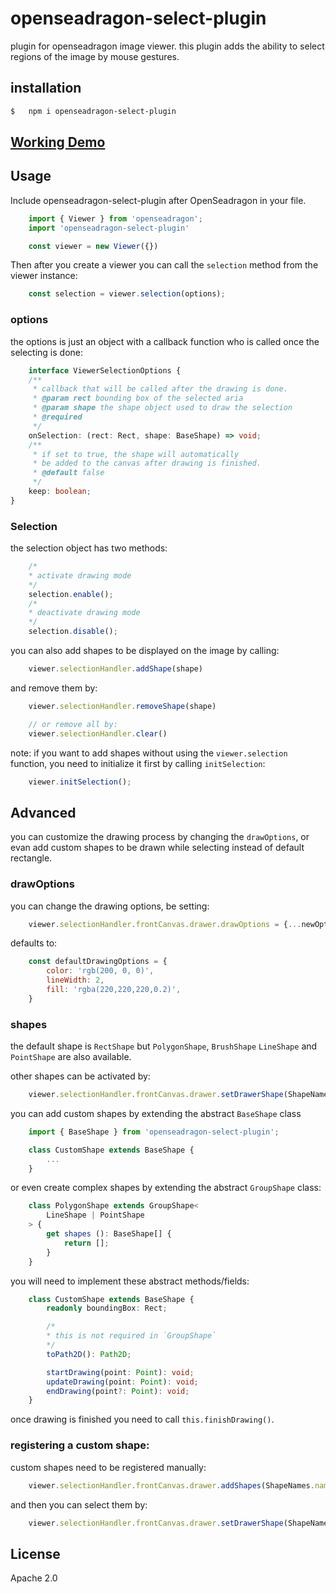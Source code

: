 # openseadragon-select-plugin
plugin for openseadragon image viewer.
this plugin adds the ability to select regions of the image by mouse gestures.

## installation
```sh
$   npm i openseadragon-select-plugin
```

## [Working Demo](https://tuvia-r.github.io/openseadragon-select-plugin/)

## Usage
Include openseadragon-select-plugin after OpenSeadragon in your file. 

```js
    import { Viewer } from 'openseadragon';
    import 'openseadragon-select-plugin'

    const viewer = new Viewer({})
```

Then after you create a viewer you can call the `selection` method from the viewer instance:

```js
    const selection = viewer.selection(options);
```

### options
the options is just an object with a callback function who is called once the  selecting is done:

```ts
    interface ViewerSelectionOptions {
	/**
	 * callback that will be called after the drawing is done.
	 * @param rect bounding box of the selected aria
	 * @param shape the shape object used to draw the selection
	 * @required
	 */
	onSelection: (rect: Rect, shape: BaseShape) => void;
	/**
	 * if set to true, the shape will automatically
	 * be added to the canvas after drawing is finished.
	 * @default false
	 */
	keep: boolean;
}
```

### Selection
the selection object has two methods:

```js
    /*
    * activate drawing mode
    */
    selection.enable();
    /*
    * deactivate drawing mode
    */
    selection.disable();
```

you can also add shapes to be displayed on the image by calling:

```js
    viewer.selectionHandler.addShape(shape)
```

and remove them by:

```js
    viewer.selectionHandler.removeShape(shape)

    // or remove all by:
    viewer.selectionHandler.clear()
```

note: if you want to add shapes without using the `viewer.selection` function, you need to initialize it first by calling `initSelection`:
```js
    viewer.initSelection();
```

## Advanced
you can customize the drawing process by changing the `drawOptions`, or evan add custom shapes to be drawn while selecting instead of default rectangle.

### drawOptions
you can change the drawing options, be setting:

```js
    viewer.selectionHandler.frontCanvas.drawer.drawOptions = {...newOptions}
```
defaults to:
```js
    const defaultDrawingOptions = {
        color: 'rgb(200, 0, 0)',
        lineWidth: 2,
        fill: 'rgba(220,220,220,0.2)',
    }
```

### shapes

the default shape is `RectShape` but `PolygonShape`, `BrushShape` `LineShape` and `PointShape` are also available.

other shapes can be activated by:
```js
    viewer.selectionHandler.frontCanvas.drawer.setDrawerShape(ShapeNames.name)
```

you can add custom shapes by extending the abstract `BaseShape` class

```js
    import { BaseShape } from 'openseadragon-select-plugin';

    class CustomShape extends BaseShape {
        ...
    }
```

or even create complex shapes by extending the abstract `GroupShape` class:

```ts
    class PolygonShape extends GroupShape<
        LineShape | PointShape
    > {
        get shapes (): BaseShape[] {
            return [];
        }
    }
```

you will need to implement these abstract methods/fields:

```ts
    class CustomShape extends BaseShape {
        readonly boundingBox: Rect;

        /*
        * this is not required in `GroupShape`
        */
        toPath2D(): Path2D;

        startDrawing(point: Point): void;
        updateDrawing(point: Point): void;
        endDrawing(point?: Point): void;
    }
```

once drawing is finished you need to call `this.finishDrawing()`.

### registering a custom shape:
custom shapes need to be registered manually:

```js
    viewer.selectionHandler.frontCanvas.drawer.addShapes(ShapeNames.name, customShapesConstructor)
```

and then you can select them by:

```js
    viewer.selectionHandler.frontCanvas.drawer.setDrawerShape(ShapeNames.name)
```

## License

Apache 2.0
